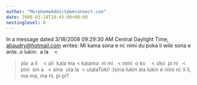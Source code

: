 ```yaml
---
author: "MorphemeAddict@wmconnect.com"
date: 2008-03-18T10:43:00+00:00
nestinglevel: 0
---
```

In a message dated 3/18/2008 09:29:30 AM Central Daylight Time, [abaudry@hotmail.com](mailto://abaudry@hotmail.com) writes:
 Mi kama sona e ni: nimi du poka li wile sona e ante..o lukin:  a la    <
> ala  a li    <
> ali  kala ma <
> kalama  ni mi   <
> nimi  o ko    <
> oko  pi ni   <
> pini  sin a   <
> sina  uta la  <
> utalaToki! :)sina lukin ala lukin e nimi ni: li li, ma ma, ma ni, pi pi?